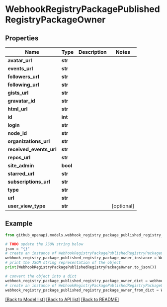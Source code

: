 # WebhookRegistryPackagePublishedRegistryPackageOwner


## Properties

Name | Type | Description | Notes
------------ | ------------- | ------------- | -------------
**avatar_url** | **str** |  | 
**events_url** | **str** |  | 
**followers_url** | **str** |  | 
**following_url** | **str** |  | 
**gists_url** | **str** |  | 
**gravatar_id** | **str** |  | 
**html_url** | **str** |  | 
**id** | **int** |  | 
**login** | **str** |  | 
**node_id** | **str** |  | 
**organizations_url** | **str** |  | 
**received_events_url** | **str** |  | 
**repos_url** | **str** |  | 
**site_admin** | **bool** |  | 
**starred_url** | **str** |  | 
**subscriptions_url** | **str** |  | 
**type** | **str** |  | 
**url** | **str** |  | 
**user_view_type** | **str** |  | [optional] 

## Example

```python
from github_openapi.models.webhook_registry_package_published_registry_package_owner import WebhookRegistryPackagePublishedRegistryPackageOwner

# TODO update the JSON string below
json = "{}"
# create an instance of WebhookRegistryPackagePublishedRegistryPackageOwner from a JSON string
webhook_registry_package_published_registry_package_owner_instance = WebhookRegistryPackagePublishedRegistryPackageOwner.from_json(json)
# print the JSON string representation of the object
print(WebhookRegistryPackagePublishedRegistryPackageOwner.to_json())

# convert the object into a dict
webhook_registry_package_published_registry_package_owner_dict = webhook_registry_package_published_registry_package_owner_instance.to_dict()
# create an instance of WebhookRegistryPackagePublishedRegistryPackageOwner from a dict
webhook_registry_package_published_registry_package_owner_from_dict = WebhookRegistryPackagePublishedRegistryPackageOwner.from_dict(webhook_registry_package_published_registry_package_owner_dict)
```
[[Back to Model list]](../README.md#documentation-for-models) [[Back to API list]](../README.md#documentation-for-api-endpoints) [[Back to README]](../README.md)


